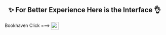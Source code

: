 <h2 style="text-align: center;">✨ For Better Experience Here is the Interface 👌</h2>
<p>Bookhaven  Click ===>  <a href="https://bookhaven-next-js-ggd3.vercel.app/"><img src="https://cdn-icons-gif.flaticon.com/11321/11321466.gif" width="24" height="24" style="vertical-align: middle;"/></a></p>
